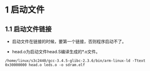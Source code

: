# 1 启动文件

## 1.1 启动文件链接

- 启动文件在链接的时候，要第一个链接，否则程序启动不了。



- head.o为启动文件head.S编译生成的*.o文件。

```shell
/home/linux/s3c2440/gcc-3.4.5-glibc-2.3.6/bin/arm-linux-ld -Ttext 0x30000000 head.o leds.o -o sdram.elf
```

